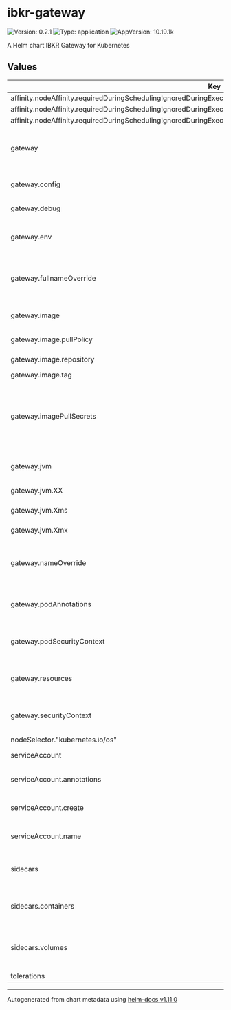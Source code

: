 # ibkr-gateway

![Version: 0.2.1](https://img.shields.io/badge/Version-0.2.1-informational?style=flat-square) ![Type: application](https://img.shields.io/badge/Type-application-informational?style=flat-square) ![AppVersion: 10.19.1k](https://img.shields.io/badge/AppVersion-10.19.1k-informational?style=flat-square)

A Helm chart IBKR Gateway for Kubernetes

## Values

| Key | Type | Default | Description |
|-----|------|---------|-------------|
| affinity.nodeAffinity.requiredDuringSchedulingIgnoredDuringExecution.nodeSelectorTerms[0].matchExpressions[0].key | string | `"kubernetes.io/arch"` |  |
| affinity.nodeAffinity.requiredDuringSchedulingIgnoredDuringExecution.nodeSelectorTerms[0].matchExpressions[0].operator | string | `"In"` |  |
| affinity.nodeAffinity.requiredDuringSchedulingIgnoredDuringExecution.nodeSelectorTerms[0].matchExpressions[0].values[0] | string | `"amd64"` |  |
| gateway | object | `{"config":{"credentials":"credentials","live":true},"debug":false,"env":[],"fullnameOverride":"","image":{"pullPolicy":"IfNotPresent","repository":"quay.io/arktos-venture/ibkr-gateway","tag":""},"imagePullSecrets":[],"jvm":{"XX":{"ConcGCThreads":5,"InitiatingHeapOccupancyPercent":70,"MaxGCPauseMillis":200,"ParallelGCThreads":20},"Xms":"2G","Xmx":"2G","installer":{"uuid":"3046c7e3-ffbd-4699-a848-117342ff43ee"}},"nameOverride":"","podAnnotations":{},"podSecurityContext":{"fsGroup":10001},"resources":{"limits":{"cpu":"300m","memory":"2100Mi"},"requests":{"cpu":"300m","memory":"2100Mi"}},"securityContext":{"capabilities":{"drop":["ALL"]},"readOnlyRootFilesystem":false,"runAsNonRoot":true,"runAsUser":10001}}` | Gateway configuration |
| gateway.config | object | `{"credentials":"credentials","live":true}` | config is a list of parameters to pass to the gateway |
| gateway.debug | bool | `false` | debug enables debug mode |
| gateway.env | list | `[]` | env is a list of environment variables to set in the container. |
| gateway.fullnameOverride | string | `""` | fullnameOverride is an optional string to substitute for the full names of resources |
| gateway.image | object | `{"pullPolicy":"IfNotPresent","repository":"quay.io/arktos-venture/ibkr-gateway","tag":""}` | Specifies whether a Gateway should be created |
| gateway.image.pullPolicy | string | `"IfNotPresent"` | The image pull policy |
| gateway.image.repository | string | `"quay.io/arktos-venture/ibkr-gateway"` | The image repository |
| gateway.image.tag | string | `""` | The image tag |
| gateway.imagePullSecrets | list | `[]` | imagePullSecrets is an optional list of references to secrets in the same namespace to use for pulling any of the images used by this Chart. |
| gateway.jvm | object | `{"XX":{"ConcGCThreads":5,"InitiatingHeapOccupancyPercent":70,"MaxGCPauseMillis":200,"ParallelGCThreads":20},"Xms":"2G","Xmx":"2G","installer":{"uuid":"3046c7e3-ffbd-4699-a848-117342ff43ee"}}` | jvm is a list of parameters to pass to the JVM |
| gateway.jvm.XX | object | `{"ConcGCThreads":5,"InitiatingHeapOccupancyPercent":70,"MaxGCPauseMillis":200,"ParallelGCThreads":20}` | Xmn is the minimum heap size |
| gateway.jvm.Xms | string | `"2G"` | Xms is the initial heap size |
| gateway.jvm.Xmx | string | `"2G"` | Xmx is the maximum heap size |
| gateway.nameOverride | string | `""` | nameOverride is an optional string to substitute for the full names of resources |
| gateway.podAnnotations | object | `{}` | podAnnotations is an optional list of annotations to add to the pod |
| gateway.podSecurityContext | object | `{"fsGroup":10001}` | podSecurityContext is an optional security context to add to the pod |
| gateway.resources | object | `{"limits":{"cpu":"300m","memory":"2100Mi"},"requests":{"cpu":"300m","memory":"2100Mi"}}` | resources is an optional list of resources to set for the container |
| gateway.securityContext | object | `{"capabilities":{"drop":["ALL"]},"readOnlyRootFilesystem":false,"runAsNonRoot":true,"runAsUser":10001}` | securityContext is an optional security context to add to the container |
| nodeSelector."kubernetes.io/os" | string | `"linux"` |  |
| serviceAccount | object | `{"annotations":{},"create":false,"name":""}` | ServiceAccount configuration |
| serviceAccount.annotations | object | `{}` | Annotations to add to the ServiceAccount |
| serviceAccount.create | bool | `false` | Specifies whether a ServiceAccount should be created |
| serviceAccount.name | string | `""` | The name of the ServiceAccount to use. |
| sidecars | object | `{"containers":[{"image":"rg.nl-ams.scw.cloud/arktos-venture/ibkr-worker:0.0.1","imagePullPolicy":"IfNotPresent","name":"data-worker-config","resources":{"limits":{"cpu":"50m","memory":"64Mi"},"requests":{"cpu":"50m","memory":"64Mi"}},"securityContext":{"capabilities":{"drop":["ALL"]},"readOnlyRootFilesystem":false,"runAsNonRoot":true,"runAsUser":10001},"volumeMounts":[{"mountPath":"/home/noroot/config.yaml","name":"data-worker-config","subPath":"config.yaml"}]}],"volumes":[{"name":"data-worker-config","secret":{"secretName":"data-worker-config"}}]}` | sidecars workers configuration |
| sidecars.containers | list | `[{"image":"rg.nl-ams.scw.cloud/arktos-venture/ibkr-worker:0.0.1","imagePullPolicy":"IfNotPresent","name":"data-worker-config","resources":{"limits":{"cpu":"50m","memory":"64Mi"},"requests":{"cpu":"50m","memory":"64Mi"}},"securityContext":{"capabilities":{"drop":["ALL"]},"readOnlyRootFilesystem":false,"runAsNonRoot":true,"runAsUser":10001},"volumeMounts":[{"mountPath":"/home/noroot/config.yaml","name":"data-worker-config","subPath":"config.yaml"}]}]` | containers is an optional list of containers to add to the pod |
| sidecars.volumes | list | `[{"name":"data-worker-config","secret":{"secretName":"data-worker-config"}}]` | volumeMounts is an optional list of volume mounts to add to the container |
| tolerations | list | `[]` |  |

----------------------------------------------
Autogenerated from chart metadata using [helm-docs v1.11.0](https://github.com/norwoodj/helm-docs/releases/v1.11.0)
